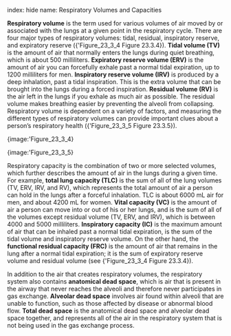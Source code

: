 index: hide
name: Respiratory Volumes and Capacities

 **Respiratory volume** is the term used for various volumes of air moved by or associated with the lungs at a given point in the respiratory cycle. There are four major types of respiratory volumes: tidal, residual, inspiratory reserve, and expiratory reserve ({'Figure_23_3_4 Figure 23.3.4}).  **Tidal volume (TV)** is the amount of air that normally enters the lungs during quiet breathing, which is about 500 milliliters.  **Expiratory reserve volume (ERV)** is the amount of air you can forcefully exhale past a normal tidal expiration, up to 1200 milliliters for men.  **Inspiratory reserve volume (IRV)** is produced by a deep inhalation, past a tidal inspiration. This is the extra volume that can be brought into the lungs during a forced inspiration.  **Residual volume (RV)** is the air left in the lungs if you exhale as much air as possible. The residual volume makes breathing easier by preventing the alveoli from collapsing. Respiratory volume is dependent on a variety of factors, and measuring the different types of respiratory volumes can provide important clues about a person’s respiratory health ({'Figure_23_3_5 Figure 23.3.5}).


{image:'Figure_23_3_4}
        


{image:'Figure_23_3_5}
        

Respiratory capacity is the combination of two or more selected volumes, which further describes the amount of air in the lungs during a given time. For example,  **total lung capacity (TLC)** is the sum of all of the lung volumes (TV, ERV, IRV, and RV), which represents the total amount of air a person can hold in the lungs after a forceful inhalation. TLC is about 6000 mL air for men, and about 4200 mL for women.  **Vital capacity (VC)** is the amount of air a person can move into or out of his or her lungs, and is the sum of all of the volumes except residual volume (TV, ERV, and IRV), which is between 4000 and 5000 milliliters.  **Inspiratory capacity (IC)** is the maximum amount of air that can be inhaled past a normal tidal expiration, is the sum of the tidal volume and inspiratory reserve volume. On the other hand, the  **functional residual capacity (FRC)** is the amount of air that remains in the lung after a normal tidal expiration; it is the sum of expiratory reserve volume and residual volume (see {'Figure_23_3_4 Figure 23.3.4}).

In addition to the air that creates respiratory volumes, the respiratory system also contains  **anatomical dead space**, which is air that is present in the airway that never reaches the alveoli and therefore never participates in gas exchange.  **Alveolar dead space** involves air found within alveoli that are unable to function, such as those affected by disease or abnormal blood flow.  **Total dead space** is the anatomical dead space and alveolar dead space together, and represents all of the air in the respiratory system that is not being used in the gas exchange process.
